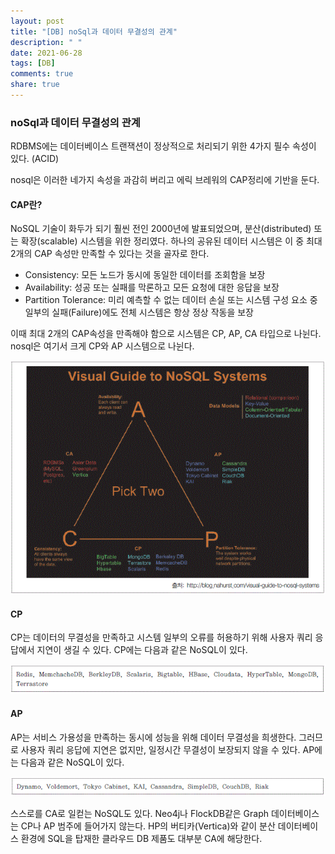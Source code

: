 ```yaml
---
layout: post
title: "[DB] noSql과 데이터 무결성의 관계"
description: " "
date: 2021-06-28
tags: [DB]
comments: true
share: true
---
```



### noSql과 데이터 무결성의 관계

RDBMS에는 데이터베이스 트랜잭션이 정상적으로 처리되기 위한 4가지 필수 속성이 있다. (ACID)

nosql은 이러한 네가지 속성을 과감히 버리고 에릭 브레워의 CAP정리에 기반을 둔다.

#### CAP란?

NoSQL 기술이 화두가 되기 훨씬 전인 2000년에 발표되었으며, 분산(distributed) 또는 확장(scalable) 시스템을 위한 정리였다. 하나의 공유된 데이터 시스템은 이 중 최대 2개의 CAP 속성만 만족할 수 있다는 것을 골자로 한다.

- Consistency: 모든 노드가 동시에 동일한 데이터를 조회함을 보장
- Availability: 성공 또는 실패를 막론하고 모든 요청에 대한 응답을 보장
- Partition Tolerance: 미리 예측할 수 없는 데이터 손실 또는 시스템 구성 요소 중 일부의 실패(Failure)에도 전체 시스템은 항상 정상 작동을 보장

이때 최대 2개의 CAP속성을 만족해야 함으로 시스템은 CP, AP, CA 타입으로 나뉜다. nosql은 여기서 크게 CP와 AP 시스템으로 나뉜다.

<img src="./CA,CP,AP 분류.gif" />

#### CP

CP는 데이터의 무결성을 만족하고 시스템 일부의 오류를 허용하기 위해 사용자 쿼리 응답에서 지연이 생길 수 있다. CP에는 다음과 같은 NoSQL이 있다.

<img src="./CP분류.gif"/>

#### AP

AP는 서비스 가용성을 만족하는 동시에 성능을 위해 데이터 무결성을 희생한다. 그러므로 사용자 쿼리 응답에 지연은 없지만, 일정시간 무결성이 보장되지 않을 수 있다. AP에는 다음과 같은 NoSQL이 있다.

<img src="./AP분류.gif"/>

스스로를 CA로 일컫는 NoSQL도 있다. Neo4j나 FlockDB같은 Graph 데이터베이스는 CP나 AP 범주에 들어가지 않는다. HP의 버티카(Vertica)와 같이 분산 데이터베이스 환경에 SQL을 탑재한 클라우드 DB 제품도 대부분 CA에 해당한다.
